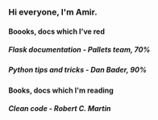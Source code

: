 ### Hi everyone, I'm Amir.
#### Boooks, docs which I've red
##### Flask documentation - Pallets team, 70%
##### Python tips and tricks - Dan Bader, 90%
#### Books, docs which I'm reading
##### Clean code - Robert C. Martin

